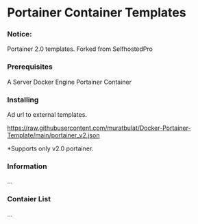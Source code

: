 # Portainer Container Templates

### Notice:
Portainer 2.0 templates.
Forked from SelfhostedPro

### Prerequisites
A Server
Docker Engine
Portainer Container

### Installing
Ad url to external templates.

https://raw.githubusercontent.com/muratbulat/Docker-Portainer-Template/main/portainer_v2.json

*Supports only v2.0 portainer.

### Information
...

### Contaier List
...
